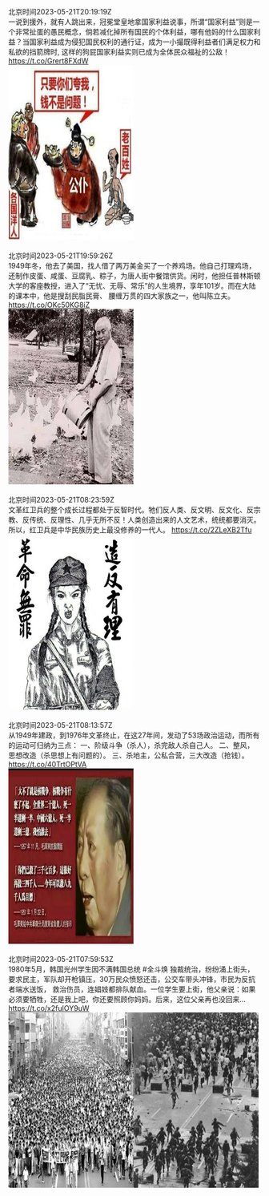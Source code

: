 北京时间2023-05-21T20:19:19Z<br>一说到援外，就有人跳出来，冠冕堂皇地拿国家利益说事，所谓“国家利益”则是一个非常扯蛋的愚民概念，倘若减化掉所有国民的个体利益，哪有他妈的什么国家利益？当国家利益成为侵犯国民权利的通行证，成为一小撮既得利益者们满足权力和私欲的挡箭牌时, 这样的狗屁国家利益实则已成为全体民众福祉的公敌！ https://t.co/Grert8FXdW<br><img src='/temp/image/2023/u-Month-5/1660258972375613441_0.jpg' width='250' height='350'><br><br>北京时间2023-05-21T19:59:26Z<br>1949年冬，他去了美国，找人借了两万美金买了一个养鸡场。他自己打理鸡场，还制作皮蛋、咸蛋、豆腐乳、粽子，为唐人街中餐馆供货。闲时，他担任普林斯顿大学的客座教授，进入了“无忧、无辱、常乐”的人生境界，享年101岁。而在大陆的课本中，他是搜刮民脂民膏、 腰缠万贯的四大家族之一，他叫陈立夫。 https://t.co/OKc50KG8iZ<br><img src='/temp/image/2023/u-Month-5/1660253965450383361_0.jpg' width='250' height='350'><br><br>北京时间2023-05-21T08:23:59Z<br>文革红卫兵的整个成长过程都处于反智时代。牠们反人类、反文明、反文化、反宗教、反传统、反理性、几乎无所不反！人类创造出来的人文艺术，统统都要消灭。所以，红卫兵是中华民族历史上最没修养的一代人。 https://t.co/2ZLeXB2Tfu<br><img src='/temp/image/2023/u-Month-5/1660078950230401024_0.jpg' width='250' height='350'><br><br>北京时间2023-05-21T08:13:57Z<br>从1949年建政，到1976年文革终止，在这27年间，发动了53场政治运动，而所有的运动可归纳为三点：
一、阶级斗争（杀人），杀完敌人杀自己人。
二、整风，思想改造（杀思想上有问题的）。
三、杀地主，公私合营，三大改造（抢钱）。 https://t.co/40TrtOPtVA<br><img src='/temp/image/2023/u-Month-5/1660076427801157638_0.jpg' width='250' height='350'><br><br>北京时间2023-05-21T07:59:53Z<br>1980年5月，韩国光州学生因不满韩国总统 #全斗焕 独裁统治，纷纷涌上街头，要求民主，军队却开枪镇压，30万民众愤怒还击，公交车带头冲锋，市民为反抗者端水送饭， 救治伤员，连娼妓都排队献血。一位学生要上街，他父亲说：如果必须要牺牲，还是我上吧，你还要照顾你妈妈。后来，这位父亲再也没回来… https://t.co/x2fuIOY9uW<br><img src='/temp/image/2023/u-Month-5/1660072887884103683_0.jpg' width='250' height='350'><img src='/temp/image/2023/u-Month-5/1660072887884103683_1.jpg' width='250' height='350'><br><br>